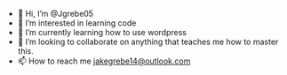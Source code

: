 - 👋 Hi, I’m @Jgrebe05
- 👀 I’m interested in learning code
- 🌱 I’m currently learning how to use wordpress
- 💞️ I’m looking to collaborate on anything that teaches me how to master this.
- 📫 How to reach me jakegrebe14@outlook.com

<!---
Jgrebe05/Jgrebe05 is a ✨ special ✨ repository because its `README.md` (this file) appears on your GitHub profile.
You can click the Preview link to take a look at your changes.
--->
